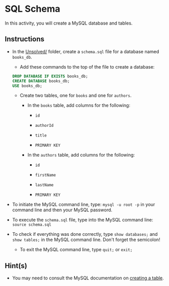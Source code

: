 # SQL Schema

In this activity, you will create a MySQL database and tables.

## Instructions

* In the [Unsolved/](Unsolved/) folder, create a `schema.sql` file for a database named `books_db`.

    * Add these commands to the top of the file to create a database:

    ```sql
    DROP DATABASE IF EXISTS books_db;
    CREATE DATABASE books_db;
    USE books_db;
    ```

    * Create two tables, one for `books` and one for `authors`. 

        * In the `books` table, add columns for the following:

            * `id`

            * `authorId` 

            * `title`

            * `PRIMARY KEY`

        * In the `authors` table, add columns for the following: 

            * `id`

            * `firstName`

            * `lastName`

            * `PRIMARY KEY`

* To initiate the MySQL command line, type: `mysql -u root -p` in your command line and then your MySQL password.

* To execute the `schema.sql` file, type into the MySQL command line: `source schema.sql`

* To check if everything was done correctly, type `show databases;` and `show tables;` in the MySQL command line. Don't forget the semicolon!

    * To exit the MySQL command line, type `quit;` or `exit;`

## Hint(s)

* You may need to consult the MySQL documentation on [creating a table](https://dev.mysql.com/doc/refman/8.0/en/creating-tables.html).